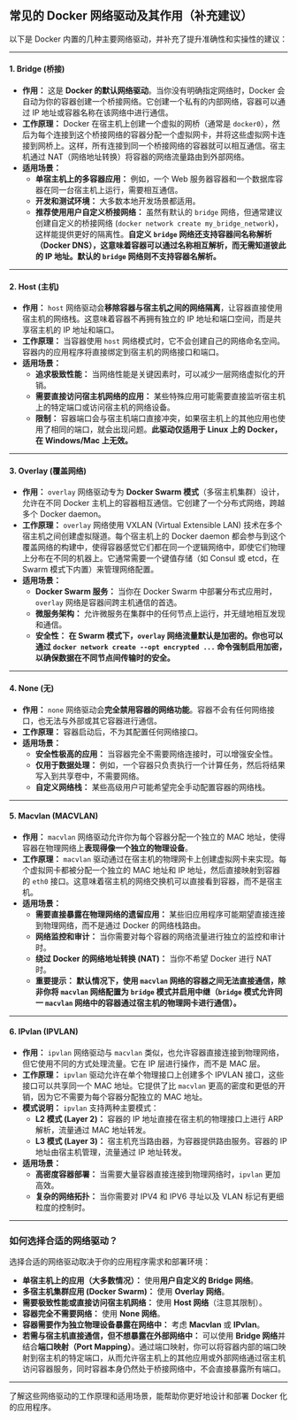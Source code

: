 ## 常见的 Docker 网络驱动及其作用（补充建议）

以下是 Docker 内置的几种主要网络驱动，并补充了提升准确性和实操性的建议：

---

#### 1. Bridge (桥接)

* **作用：** 这是 **Docker 的默认网络驱动**。当你没有明确指定网络时，Docker 会自动为你的容器创建一个桥接网络。它创建一个私有的内部网络，容器可以通过 IP 地址或容器名称在该网络中进行通信。
* **工作原理：** Docker 在宿主机上创建一个虚拟的网桥（通常是 `docker0`），然后为每个连接到这个桥接网络的容器分配一个虚拟网卡，并将这些虚拟网卡连接到网桥上。这样，所有连接到同一个桥接网络的容器就可以相互通信。宿主机通过 NAT（网络地址转换）将容器的网络流量路由到外部网络。
* **适用场景：**
    * **单宿主机上的多容器应用：** 例如，一个 Web 服务器容器和一个数据库容器在同一台宿主机上运行，需要相互通信。
    * **开发和测试环境：** 大多数本地开发场景都适用。
    * **推荐使用用户自定义桥接网络：** 虽然有默认的 `bridge` 网络，但通常建议创建自定义的桥接网络 (`docker network create my_bridge_network`)，这样能提供更好的隔离性。**自定义 `bridge` 网络还支持容器间名称解析（Docker DNS），这意味着容器可以通过名称相互解析，而无需知道彼此的 IP 地址。默认的 `bridge` 网络则不支持容器名解析。**

---

#### 2. Host (主机)

* **作用：** `host` 网络驱动会**移除容器与宿主机之间的网络隔离**，让容器直接使用宿主机的网络栈。这意味着容器不再拥有独立的 IP 地址和端口空间，而是共享宿主机的 IP 地址和端口。
* **工作原理：** 当容器使用 `host` 网络模式时，它不会创建自己的网络命名空间。容器内的应用程序将直接绑定到宿主机的网络接口和端口。
* **适用场景：**
    * **追求极致性能：** 当网络性能是关键因素时，可以减少一层网络虚拟化的开销。
    * **需要直接访问宿主机网络的应用：** 某些特殊应用可能需要直接监听宿主机上的特定端口或访问宿主机的网络设备。
    * **限制：** 容器端口会与宿主机端口直接冲突，如果宿主机上的其他应用也使用了相同的端口，就会出现问题。**此驱动仅适用于 Linux 上的 Docker，在 Windows/Mac 上无效。**

---

#### 3. Overlay (覆盖网络)

* **作用：** `overlay` 网络驱动专为 **Docker Swarm 模式**（多宿主机集群）设计，允许在不同 Docker 主机上的容器相互通信。它创建了一个分布式网络，跨越多个 Docker daemon。
* **工作原理：** `overlay` 网络使用 VXLAN (Virtual Extensible LAN) 技术在多个宿主机之间创建虚拟隧道。每个宿主机上的 Docker daemon 都会参与到这个覆盖网络的构建中，使得容器感觉它们都在同一个逻辑网络中，即使它们物理上分布在不同的机器上。它通常需要一个键值存储（如 Consul 或 etcd，在 Swarm 模式下内置）来管理网络配置。
* **适用场景：**
    * **Docker Swarm 服务：** 当你在 Docker Swarm 中部署分布式应用时，`overlay` 网络是容器间跨主机通信的首选。
    * **微服务架构：** 允许微服务在集群中的任何节点上运行，并无缝地相互发现和通信。
    * **安全性：** **在 Swarm 模式下，`overlay` 网络流量默认是加密的。你也可以通过 `docker network create --opt encrypted ...` 命令强制启用加密，以确保数据在不同节点间传输时的安全。**

---

#### 4. None (无)

* **作用：** `none` 网络驱动会**完全禁用容器的网络功能**。容器不会有任何网络接口，也无法与外部或其它容器进行通信。
* **工作原理：** 容器启动后，不为其配置任何网络接口。
* **适用场景：**
    * **安全性极高的应用：** 当容器完全不需要网络连接时，可以增强安全性。
    * **仅用于数据处理：** 例如，一个容器只负责执行一个计算任务，然后将结果写入到共享卷中，不需要网络。
    * **自定义网络栈：** 某些高级用户可能希望完全手动配置容器的网络栈。

---

#### 5. Macvlan (MACVLAN)

* **作用：** `macvlan` 网络驱动允许你为每个容器分配一个独立的 MAC 地址，使得容器在物理网络上**表现得像一个独立的物理设备**。
* **工作原理：** `macvlan` 驱动通过在宿主机的物理网卡上创建虚拟网卡来实现。每个虚拟网卡都被分配一个独立的 MAC 地址和 IP 地址，然后直接映射到容器的 `eth0` 接口。这意味着宿主机的网络交换机可以直接看到容器，而不是宿主机。
* **适用场景：**
    * **需要直接暴露在物理网络的遗留应用：** 某些旧应用程序可能期望直接连接到物理网络，而不是通过 Docker 的网络栈路由。
    * **网络监控和审计：** 当你需要对每个容器的网络流量进行独立的监控和审计时。
    * **绕过 Docker 的网络地址转换 (NAT)：** 当你不希望 Docker 进行 NAT 时。
    * **重要提示：** **默认情况下，使用 `macvlan` 网络的容器之间无法直接通信，除非你将 `macvlan` 网络配置为 `bridge` 模式并启用中继（`bridge` 模式允许同一 `macvlan` 网络中的容器通过宿主机的物理网卡进行通信）。**

---

#### 6. IPvlan (IPVLAN)

* **作用：** `ipvlan` 网络驱动与 `macvlan` 类似，也允许容器直接连接到物理网络，但它使用不同的方式处理流量。它在 IP 层进行操作，而不是 MAC 层。
* **工作原理：** `ipvlan` 驱动允许在单个物理接口上创建多个 IPVLAN 接口，这些接口可以共享同一个 MAC 地址。它提供了比 `macvlan` 更高的密度和更低的开销，因为它不需要为每个容器分配独立的 MAC 地址。
* **模式说明：** `ipvlan` 支持两种主要模式：
    * **L2 模式 (Layer 2)：** 容器的 IP 地址直接在宿主机的物理接口上进行 ARP 解析，流量通过 MAC 地址转发。
    * **L3 模式 (Layer 3)：** 宿主机充当路由器，为容器提供路由服务。容器的 IP 地址由宿主机管理，流量通过 IP 地址转发。
* **适用场景：**
    * **高密度容器部署：** 当需要大量容器直接连接到物理网络时，`ipvlan` 更加高效。
    * **复杂的网络拓扑：** 当你需要对 IPV4 和 IPV6 寻址以及 VLAN 标记有更细粒度的控制时。

---

### 如何选择合适的网络驱动？

选择合适的网络驱动取决于你的应用程序需求和部署环境：

* **单宿主机上的应用（大多数情况）：** 使用**用户自定义的 Bridge 网络**。
* **多宿主机集群应用 (Docker Swarm)：** 使用 **Overlay 网络**。
* **需要极致性能或直接访问宿主机网络：** 使用 **Host 网络**（注意其限制）。
* **容器完全不需要网络：** 使用 **None 网络**。
* **容器需要作为独立物理设备暴露在网络中：** 考虑 **Macvlan** 或 **IPvlan**。
* **若需与宿主机直接通信，但不想暴露在外部网络中：** 可以使用 **Bridge 网络**并结合**端口映射（Port Mapping）**。通过端口映射，你可以将容器内部的端口映射到宿主机的特定端口，从而允许宿主机上的其他应用或外部网络通过宿主机访问容器服务，同时容器本身仍然处于桥接网络中，不会直接暴露所有端口。

---

了解这些网络驱动的工作原理和适用场景，能帮助你更好地设计和部署 Docker 化的应用程序。